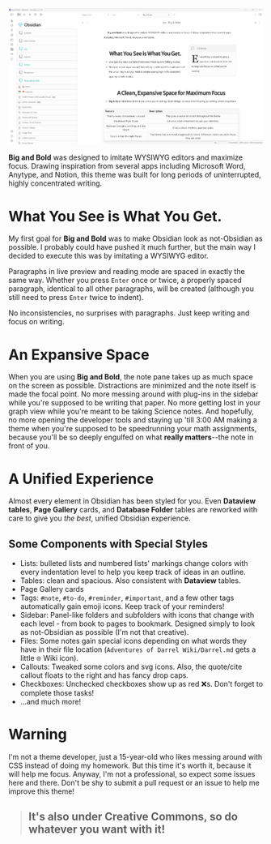 ![](big-and-bold.png)

**Big and Bold** was designed to imitate WYSIWYG editors and maximize focus. Drawing inspiration from several apps including Microsoft Word, Anytype, and Notion, this theme was built for long periods of uninterrupted, highly concentrated writing.

# What You See is What You Get.
My first goal for **Big and Bold** was to make Obsidian look as not-Obsidian as possible. I probably could have pushed it much further, but the main way I decided to execute this was by imitating a WYSIWYG editor.

Paragraphs in live preview and reading mode are spaced in exactly the same way. Whether you press `Enter` once or twice, a properly spaced paragraph, identical to all other paragraphs, will be created (although you still need to press `Enter` twice to indent).

No inconsistencies, no surprises with paragraphs. Just keep writing and focus on writing.

# An Expansive Space
When you are using **Big and Bold**, the note pane takes up as much space on the screen as possible. Distractions are minimized and the note itself is made the focal point. No more messing around with plug-ins in the sidebar while you're supposed to be writing that paper. No more getting lost in your graph view while you're meant to be taking Science notes. And hopefully, no more opening the developer tools and staying up 'till 3:00 AM making a theme when you're supposed to be speedrunning your math assignments, because you'll be so deeply engulfed on what **really matters**--the note in front of you.

# A Unified Experience
Almost every element in Obsidian has been styled for you. Even **Dataview tables**, **Page Gallery** cards, and **Database Folder** tables are reworked with care to give you *the best*, unified Obsidian experience.
## Some Components with Special Styles
- Lists: bulleted lists and numbered lists' markings change colors with every indentation level to help you keep track of ideas in an outline.
- Tables: clean and spacious. Also consistent with **Dataview** tables.
- Page Gallery cards
- Tags: `#note`, `#to-do`, `#reminder`, `#important`, and a few other tags automatically gain emoji icons. Keep track of your reminders!
- Sidebar: Panel-like folders and subfolders with icons that change with each level - from book to pages to bookmark. Designed simply to look as not-Obsidian as possible (I'm not that creative).
- Files: Some notes gain special icons depending on what words they have in their file location (`Adventures of Darrel Wiki/Darrel.md` gets a little `🌐` Wiki icon).
- Callouts: Tweaked some colors and svg icons. Also, the quote/cite callout floats to the right and has fancy drop caps.
- Checkboxes: Unchecked checkboxes show up as red ❌s. Don't forget to complete those tasks!
- ...and much more!

# Warning
I'm not a theme developer, just a 15-year-old who likes messing around with CSS instead of doing my homework. But this time it's worth it, because it will help me focus. Anyway, I'm not a professional, so expect some issues here and there. Don't be shy to submit a pull request or an issue to help me improve this theme! 

> ## It's also under Creative Commons, so do whatever you want with it!


